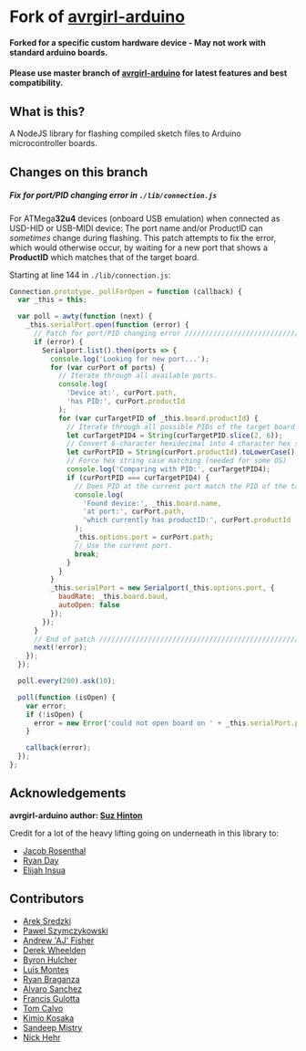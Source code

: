# Fork of [avrgirl-arduino](https://github.com/noopkat/avrgirl-arduino)

#### Forked for a specific custom hardware device - May not work with standard arduino boards. 
#### Please use master branch of [avrgirl-arduino](https://github.com/noopkat/avrgirl-arduino) for latest features and best compatibility.

## What is this?

A NodeJS library for flashing compiled sketch files to Arduino microcontroller boards.

## Changes on this branch
##### Fix for port/PID changing error in ```./lib/connection.js```  
For ATMega**32u4** devices (onboard USB emulation) when connected as USD-HID or USB-MIDI device:
The port name and/or ProductID can *sometimes* change during flashing. This patch attempts to fix the error, which would otherwise occur, by waiting for a new port that shows a **ProductID** which matches that of the target board.

Starting at line 144 in ```./lib/connection.js```:
```javascript
Connection.prototype._pollForOpen = function (callback) {
  var _this = this;

  var poll = awty(function (next) {
    _this.serialPort.open(function (error) {
      // Patch for port/PID changing error ///////////////////////////////////
      if (error) {
        Serialport.list().then(ports => {
          console.log('Looking for new port...');
          for (var curPort of ports) {
            // Iterate through all available ports.
            console.log(
              'Device at:', curPort.path,
              'has PID:', curPort.productId
            );
            for (var curTargetPID of _this.board.productId) {
              // Iterate through all possible PIDs of the target board object.
              let curTargetPID4 = String(curTargetPID.slice(2, 6));
              // Convert 6-character hexidecimal into 4 character hex string.
              let curPortPID = String(curPort.productId).toLowerCase();
              // Force hex string case matching (needed for some OS)
              console.log('Comparing with PID:', curTargetPID4);
              if (curPortPID === curTargetPID4) {
                // Does PID at the current port match the PID of the target board?
                console.log(
                  'Found device:', _this.board.name,
                  'at port:', curPort.path,
                  'which currently has productID:', curPort.productId
                );
                _this.options.port = curPort.path;
                // Use the current port.
                break;
              }
            }
          }
          _this.serialPort = new Serialport(_this.options.port, {
            baudRate: _this.board.baud,
            autoOpen: false
          });
        });
      }
      // End of patch ////////////////////////////////////////////////////////
      next(!error);
    });
  });

  poll.every(200).ask(10);

  poll(function (isOpen) {
    var error;
    if (!isOpen) {
      error = new Error('could not open board on ' + _this.serialPort.path);
    }

    callback(error);
  });
};
```

## Acknowledgements

**avrgirl-arduino author: [Suz Hinton](https://github.com/noopkat/)**

Credit for a lot of the heavy lifting going on underneath in this library to:
- [Jacob Rosenthal](https://github.com/jacobrosenthal)
- [Ryan Day](https://github.com/soldair)
- [Elijah Insua](https://github.com/tmpvar)

## Contributors

+ [Arek Sredzki](https://github.com/ArekSredzki)
+ [Pawel Szymczykowski](https://github.com/makenai)
+ [Andrew 'AJ' Fisher](https://github.com/ajfisher)
+ [Derek Wheelden](https://github.com/frxnz)
+ [Byron Hulcher](https://github.com/byronhulcher)
+ [Luis Montes](https://github.com/monteslu)
+ [Ryan Braganza](https://github.com/ryanbraganza)
+ [Alvaro Sanchez](https://github.com/alvarosBQ)
+ [Francis Gulotta](https://github.com/reconbot)
+ [Tom Calvo](https://github.com/tocalvo)
+ [Kimio Kosaka](https://github.com/kimio-kosaka)
+ [Sandeep Mistry](https://github.com/sandeepmistry)
+ [Nick Hehr](https://github.com/hipsterbrown)